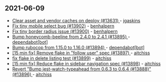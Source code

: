 ## 2021-06-09

- [Clear asset and vendor caches on deploy (#13631) ](https://github.com/forem/forem/commit/6c6f24fdfa24dcfbdc3703033391ed018b1a899d) -
  [jgaskins](https://github.com/jgaskins)
- [Fix tiny mobile select bug (#13902)](https://github.com/forem/forem/commit/5dcf3678b2e91714cd530b1b7e45a6ed6243ffc3) -
  [benhalpern](https://github.com/benhalpern)
- [Fix tiny border radius issue (#13900)](https://github.com/forem/forem/commit/7a50892c717477a0a7719fb23d572aaa2898a438) -
  [benhalpern](https://github.com/benhalpern)
- [Bump honeycomb-beeline from 2.4.0 to 2.4.1 (#13895) ](https://github.com/forem/forem/commit/d101bc18ce29e5e41e96c2650e48c06c95b97d53) -
  [dependabot[bot]](https://github.com/apps/dependabot)
- [Bump rubocop from 1.15.0 to 1.16.0 (#13894) ](https://github.com/forem/forem/commit/609afc71c7e9dbdae757b8be7d17d50d110716e3) -
  [dependabot[bot]](https://github.com/apps/dependabot)
- [[15 min fix] Remove flake in "follow user" spec (#13897) ](https://github.com/forem/forem/commit/7a17cdf0f3cfbfdf39c7b5c8c07446c252682a55) -
  [aitchiss](https://github.com/aitchiss)
- [fix flake in delete listing test (#13899)](https://github.com/forem/forem/commit/e04c6152a4e1601047d0e4f31822bd2e8cd075aa) -
  [aitchiss](https://github.com/aitchiss)
- [[15 min fix] Reduce flake in sidebar navigation spec (#13898)](https://github.com/forem/forem/commit/9b8d7cabb3297968fdf390394278742895eae3c7) -
  [aitchiss](https://github.com/aitchiss)
- [Revert "Bump jest-watch-typeahead from 0.6.3 to 0.6.4 (#13888)" (#13896) ](https://github.com/forem/forem/commit/c808d264a7588deac21d0f5455c789ed7de1aaa6) -
  [aitchiss](https://github.com/aitchiss)
